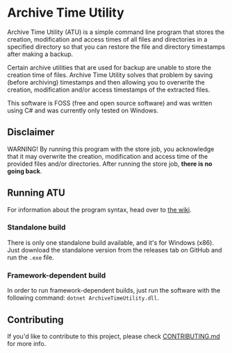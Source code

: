 # Archive Time Utility

Archive Time Utility (ATU) is a simple command line program that stores the creation, modification and access times of all files and directories in a specified directory so that you can restore the file and directory timestamps after making a backup.

Certain archive utilities that are used for backup are unable to store the creation time of files. Archive Time Utility solves that problem by saving (before archiving) timestamps and then allowing you to overwrite the creation, modification and/or access timestamps of the extracted files.

This software is FOSS (free and open source software) and was written using C# and was currently only tested on Windows.

## Disclaimer

WARNING! By running this program with the store job, you acknowledge that it may overwrite the creation, modification and access time of the provided files and/or directories. After running the store job, **there is no going back**.

## Running ATU

For information about the program syntax, head over to [the wiki](https://github.com/tehLuaX/ArchiveTimeUtility/wiki).

### Standalone build

There is only one standalone build available, and it's for Windows (x86). Just download the standalone version from the releases tab on GitHub and run the `.exe` file.

### Framework-dependent build

In order to run framework-dependent builds, just run the software with the following command: `dotnet ArchiveTimeUtility.dll`.

## Contributing

If you'd like to contribute to this project, please check [CONTRIBUTING.md](CONTRIBUTING.md) for more info.